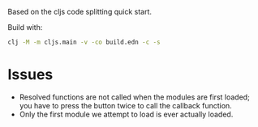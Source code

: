Based on the cljs code splitting quick start.

Build with:

``` bash
clj -M -m cljs.main -v -co build.edn -c -s
```

# Issues

- Resolved functions are not called when the modules are first loaded; you have to press the button twice to call the callback function.
- Only the first module we attempt to load is ever actually loaded.
